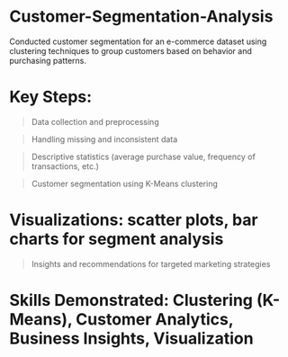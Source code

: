 # Customer-Segmentation-Analysis
Conducted customer segmentation for an e-commerce dataset using clustering techniques to group customers based on behavior and purchasing patterns.

# Key Steps:

> Data collection and preprocessing

> Handling missing and inconsistent data

> Descriptive statistics (average purchase value, frequency of transactions, etc.)

> Customer segmentation using K-Means clustering

# Visualizations: scatter plots, bar charts for segment analysis

> Insights and recommendations for targeted marketing strategies

# Skills Demonstrated: Clustering (K-Means), Customer Analytics, Business Insights, Visualization

